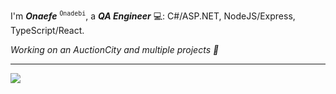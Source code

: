 I'm _**Onaefe**_ <sup>`Onadebi`</sup>, a _**QA Engineer**_ 💻: C#/ASP.NET, NodeJS/Express, TypeScript/React.

_Working on an AuctionCity and multiple projects 🚧_ <!--<a href="https://courserunway.com" target="_blank">CourseRunway.com</a><br/>
Occasionally experimenting on my playground at <a href="https://onaxsys.com" target="_blank">onaxsys.com</a> -->

---

<div style="width:100%; margin:auto; ">
  <!-- 
  <img height="170" align="left" src="https://github-readme-stats.vercel.app/api?username=onadebi&count_private=true&include_all_commits=true"/>
  -->
  <img src="https://github-readme-stats.vercel.app/api/top-langs/?username=onadebi&layout=compact" />
</div>
<!---
onadebi/onadebi is a ✨ special ✨ repository because its `README.md` (this file) appears on your GitHub profile.
You can click the Preview link to take a look at your changes.
--->
